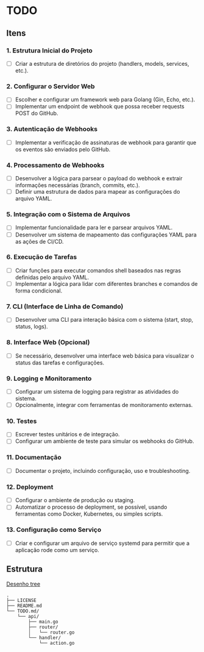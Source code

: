 # TODO

## Itens

### 1. Estrutura Inicial do Projeto
- [ ] Criar a estrutura de diretórios do projeto (handlers, models, services, etc.).

### 2. Configurar o Servidor Web
- [ ] Escolher e configurar um framework web para Golang (Gin, Echo, etc.).
- [ ] Implementar um endpoint de webhook que possa receber requests POST do GitHub.

### 3. Autenticação de Webhooks
- [ ] Implementar a verificação de assinaturas de webhook para garantir que os eventos são enviados pelo GitHub.

### 4. Processamento de Webhooks
- [ ] Desenvolver a lógica para parsear o payload do webhook e extrair informações necessárias (branch, commits, etc.).
- [ ] Definir uma estrutura de dados para mapear as configurações do arquivo YAML.

### 5. Integração com o Sistema de Arquivos
- [ ] Implementar funcionalidade para ler e parsear arquivos YAML.
- [ ] Desenvolver um sistema de mapeamento das configurações YAML para as ações de CI/CD.

### 6. Execução de Tarefas
- [ ] Criar funções para executar comandos shell baseados nas regras definidas pelo arquivo YAML.
- [ ] Implementar a lógica para lidar com diferentes branches e comandos de forma condicional.

### 7. CLI (Interface de Linha de Comando)
- [ ] Desenvolver uma CLI para interação básica com o sistema (start, stop, status, logs).

### 8. Interface Web (Opcional)
- [ ] Se necessário, desenvolver uma interface web básica para visualizar o status das tarefas e configurações.

### 9. Logging e Monitoramento
- [ ] Configurar um sistema de logging para registrar as atividades do sistema.
- [ ] Opcionalmente, integrar com ferramentas de monitoramento externas.

### 10. Testes
- [ ] Escrever testes unitários e de integração.
- [ ] Configurar um ambiente de teste para simular os webhooks do GitHub.

### 11. Documentação
- [ ] Documentar o projeto, incluindo configuração, uso e troubleshooting.

### 12. Deployment
- [ ] Configurar o ambiente de produção ou staging.
- [ ] Automatizar o processo de deployment, se possível, usando ferramentas como Docker, Kubernetes, ou simples scripts.

### 13. Configuração como Serviço
- [ ] Criar e configurar um arquivo de serviço systemd para permitir que a aplicação rode como um serviço.


## Estrutura

[Desenho tree](tree.nathanfriend.com)

```plaintext
.
├── LICENSE
├── README.md
└── TODO.md/
    └── api/
        ├── main.go
        ├── router/
        │   └── router.go
        └── handler/
            └── action.go
```

